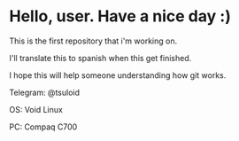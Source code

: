 # Hello, user. Have a nice day :)

This is the first repository that i'm working on.

I'll translate this to spanish when this get finished.

I hope this will help someone understanding how git works.

Telegram: @tsuloid

OS: Void Linux

PC: Compaq C700
